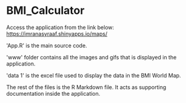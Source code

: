 # BMI_Calculator

Access the application from the link below:
https://imranasyraaf.shinyapps.io/maps/

'App.R' is the main source code.

'www' folder contains all the images and gifs that is displayed in the application.

'data 1' is the excel file used to display the data in the BMI World Map.

The rest of the files is the R Markdown file. It acts as supporting documentation inside the application.
